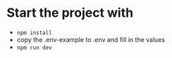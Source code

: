 # Start the project with

- `npm install`
- copy the .env-example to .env and fill in the values
- `npm run dev`
